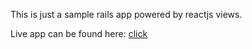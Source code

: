 This is just a sample rails app powered by reactjs views.

Live app can be found here: [click](https://murmuring-plateau-5355.herokuapp.com/)